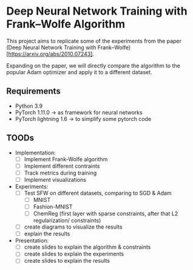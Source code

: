 # Deep Neural Network Training with Frank–Wolfe Algorithm
This project aims to replicate some of the experiments from the paper (Deep Neural Network Training with Frank–Wolfe)[https://arxiv.org/abs/2010.07243].

Expanding on the paper, we will directly compare the algorithm to the popular Adam optimizer and apply it to a different dataset.

## Requirements
- Python 3.9
- PyTorch 1.11.0 -> as framework for neural networks
- PyTorch lightning 1.6 -> to simplify some pytorch code

## TOODs
- Implementation:
  - [ ] Implement Frank-Wolfe algorithm
  - [ ] Implement different contraints
  - [ ] Track metrics during training
  - [ ] Implement visualizations
- Experiments:
  - [ ] Test SFW on different datasets, comparing to SGD & Adam
    - [ ] MNIST
    - [ ] Fashion-MNIST
    - [ ] ChemReg (first layer with sparse constraints, after that L2 regularization/ constraints)
  - [ ] create diagrams to visualize the results
  - [ ] explain the results
- Presentation:
  - [ ] create slides to explain the algorithm & constraints
  - [ ] create slides to explain the experiments
  - [ ] create slides to explain the results